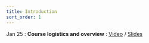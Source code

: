 ```yaml
---
title: Introduction
sort_order: 1
---
```


Jan 25
: **Course logistics and overview**
  : [Video](#) / [Slides](#)
